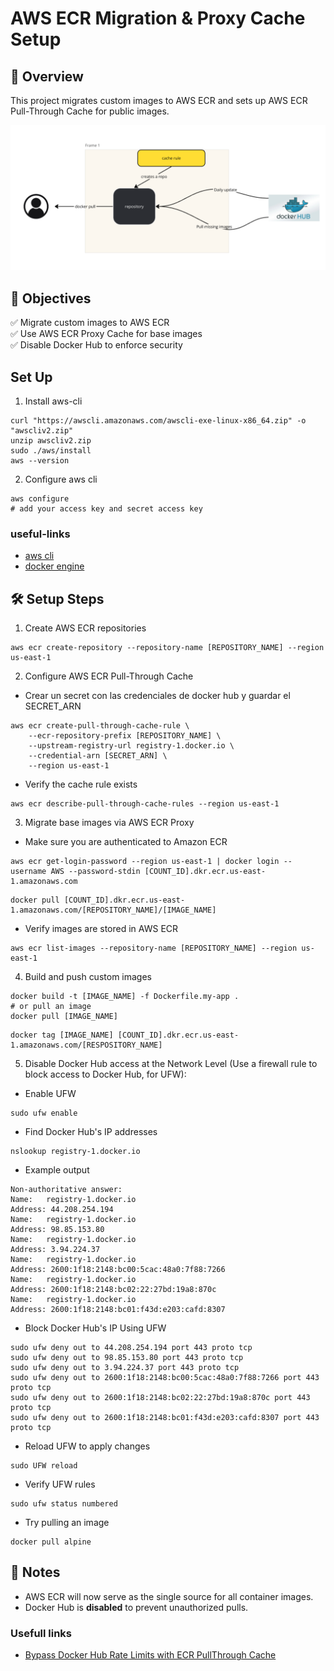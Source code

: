 # AWS ECR Migration & Proxy Cache Setup

## 🚀 Overview
This project migrates custom images to AWS ECR and sets up AWS ECR Pull-Through Cache for public images.

![diagrama](./diagram.png)

## 🎯 Objectives
✅ Migrate custom images to AWS ECR  
✅ Use AWS ECR Proxy Cache for base images  
✅ Disable Docker Hub to enforce security  

## Set Up
1. Install aws-cli
```
curl "https://awscli.amazonaws.com/awscli-exe-linux-x86_64.zip" -o "awscliv2.zip"
unzip awscliv2.zip
sudo ./aws/install
aws --version
```

2. Configure aws cli
```
aws configure
# add your access key and secret access key
```

### useful-links
- [aws cli](https://docs.aws.amazon.com/cli/latest/userguide/getting-started-install.html)
- [docker engine](https://docs.docker.com/engine/install/ubuntu/)

## 🛠️ Setup Steps
1. Create AWS ECR repositories  
```
aws ecr create-repository --repository-name [REPOSITORY_NAME] --region us-east-1
```

2. Configure AWS ECR Pull-Through Cache  
- Crear un secret con las credenciales de docker hub y guardar el SECRET_ARN
```
aws ecr create-pull-through-cache-rule \
    --ecr-repository-prefix [REPOSITORY_NAME] \
    --upstream-registry-url registry-1.docker.io \
    --credential-arn [SECRET_ARN] \
    --region us-east-1
```
- Verify the cache rule exists
```
aws ecr describe-pull-through-cache-rules --region us-east-1
```

3. Migrate base images via AWS ECR Proxy  
- Make sure you are authenticated to Amazon ECR
```
aws ecr get-login-password --region us-east-1 | docker login --username AWS --password-stdin [COUNT_ID].dkr.ecr.us-east-1.amazonaws.com
```
```
docker pull [COUNT_ID].dkr.ecr.us-east-1.amazonaws.com/[REPOSITORY_NAME]/[IMAGE_NAME]
```
- Verify images are stored in AWS ECR
```
aws ecr list-images --repository-name [REPOSITORY_NAME] --region us-east-1
```

4. Build and push custom images  
```
docker build -t [IMAGE_NAME] -f Dockerfile.my-app .
# or pull an image
docker pull [IMAGE_NAME]
```
```
docker tag [IMAGE_NAME] [COUNT_ID].dkr.ecr.us-east-1.amazonaws.com/[RESPOSITORY_NAME]
```

5. Disable Docker Hub access at the Network Level (Use a firewall rule to block access to Docker Hub, for UFW):
- Enable UFW
```
sudo ufw enable
```
- Find Docker Hub's IP addresses
```
nslookup registry-1.docker.io
```

- Example output

```
Non-authoritative answer:
Name:   registry-1.docker.io
Address: 44.208.254.194
Name:   registry-1.docker.io
Address: 98.85.153.80
Name:   registry-1.docker.io
Address: 3.94.224.37
Name:   registry-1.docker.io
Address: 2600:1f18:2148:bc00:5cac:48a0:7f88:7266
Name:   registry-1.docker.io
Address: 2600:1f18:2148:bc02:22:27bd:19a8:870c
Name:   registry-1.docker.io
Address: 2600:1f18:2148:bc01:f43d:e203:cafd:8307
```

- Block Docker Hub's IP Using UFW
```
sudo ufw deny out to 44.208.254.194 port 443 proto tcp
sudo ufw deny out to 98.85.153.80 port 443 proto tcp
sudo ufw deny out to 3.94.224.37 port 443 proto tcp
sudo ufw deny out to 2600:1f18:2148:bc00:5cac:48a0:7f88:7266 port 443 proto tcp
sudo ufw deny out to 2600:1f18:2148:bc02:22:27bd:19a8:870c port 443 proto tcp
sudo ufw deny out to 2600:1f18:2148:bc01:f43d:e203:cafd:8307 port 443 proto tcp
```

- Reload UFW to apply changes
```
sudo UFW reload
```

- Verify UFW rules
```
sudo ufw status numbered
```

- Try pulling an image
```
docker pull alpine
```

## 📌 Notes
- AWS ECR will now serve as the single source for all container images.
- Docker Hub is **disabled** to prevent unauthorized pulls.

### Usefull links
- [Bypass Docker Hub Rate Limits with ECR PullThrough Cache](https://garbe.io/blog/2024/04/09/bypass-docker-hub-rate-limits-with-ecr-pullthrough-cache/)
